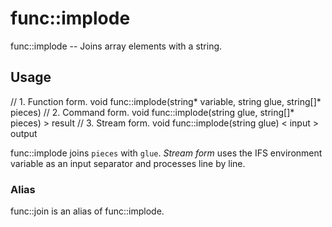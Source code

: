 # func::implode
func::implode -- Joins array elements with a string.

## Usage
  // 1. Function form.
  void func::implode(string* variable, string glue, string[]* pieces)
  // 2. Command form.
  void func::implode(string glue, string[]* pieces) > result
  // 3. Stream form.
  void func::implode(string glue) < input > output

func::implode joins `pieces` with `glue`.
*Stream form* uses the IFS environment variable as an input separator and
processes line by line.

### Alias
func::join is an alias of func::implode.
